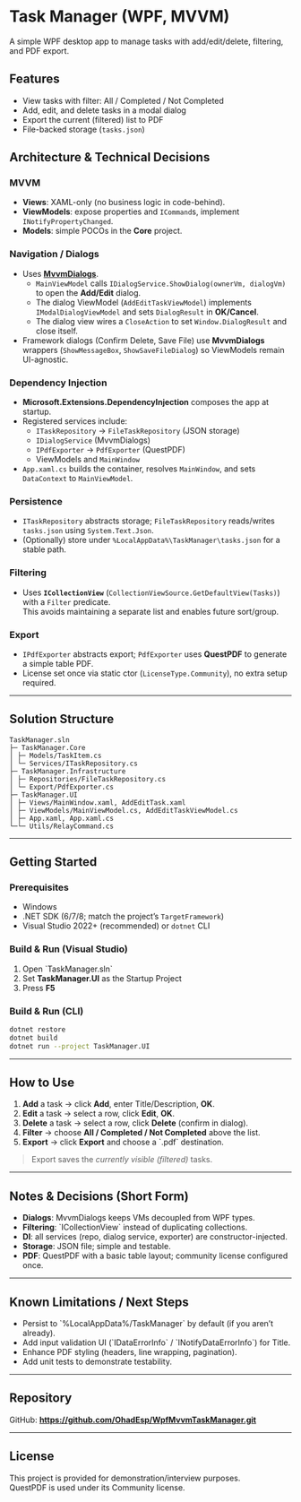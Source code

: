 # Task Manager (WPF, MVVM)

A simple WPF desktop app to manage tasks with add/edit/delete, filtering, and PDF export.

## Features
- View tasks with filter: All / Completed / Not Completed
- Add, edit, and delete tasks in a modal dialog
- Export the current (filtered) list to PDF
- File-backed storage (`tasks.json`)

## Architecture & Technical Decisions

### MVVM
- **Views**: XAML-only (no business logic in code-behind).  
- **ViewModels**: expose properties and `ICommand`s, implement `INotifyPropertyChanged`.  
- **Models**: simple POCOs in the **Core** project.

### Navigation / Dialogs
- Uses **[MvvmDialogs](https://github.com/FantasticFiasco/mvvm-dialogs)**.  
  - `MainViewModel` calls `IDialogService.ShowDialog(ownerVm, dialogVm)` to open the **Add/Edit** dialog.  
  - The dialog ViewModel (`AddEditTaskViewModel`) implements `IModalDialogViewModel` and sets `DialogResult` in **OK/Cancel**.
  - The dialog view wires a `CloseAction` to set `Window.DialogResult` and close itself.  
- Framework dialogs (Confirm Delete, Save File) use **MvvmDialogs** wrappers (`ShowMessageBox`, `ShowSaveFileDialog`) so ViewModels remain UI-agnostic.

### Dependency Injection
- **Microsoft.Extensions.DependencyInjection** composes the app at startup.  
- Registered services include:
  - `ITaskRepository` → `FileTaskRepository` (JSON storage)
  - `IDialogService` (MvvmDialogs)
  - `IPdfExporter` → `PdfExporter` (QuestPDF)
  - ViewModels and `MainWindow`
- `App.xaml.cs` builds the container, resolves `MainWindow`, and sets `DataContext` to `MainViewModel`.

### Persistence
- `ITaskRepository` abstracts storage; `FileTaskRepository` reads/writes `tasks.json` using `System.Text.Json`.
- (Optionally) store under `%LocalAppData%\TaskManager\tasks.json` for a stable path.

### Filtering
- Uses **`ICollectionView`** (`CollectionViewSource.GetDefaultView(Tasks)`) with a `Filter` predicate.  
  This avoids maintaining a separate list and enables future sort/group.

### Export
- `IPdfExporter` abstracts export; `PdfExporter` uses **QuestPDF** to generate a simple table PDF.
- License set once via static ctor (`LicenseType.Community`), no extra setup required.

---

## Solution Structure

```
TaskManager.sln
├─ TaskManager.Core
│ ├─ Models/TaskItem.cs
│ └─ Services/ITaskRepository.cs
├─ TaskManager.Infrastructure
│ ├─ Repositories/FileTaskRepository.cs
│ └─ Export/PdfExporter.cs
├─ TaskManager.UI
│ ├─ Views/MainWindow.xaml, AddEditTask.xaml
│ ├─ ViewModels/MainViewModel.cs, AddEditTaskViewModel.cs
│ ├─ App.xaml, App.xaml.cs
└─└─ Utils/RelayCommand.cs
```

---

## Getting Started

### Prerequisites
- Windows
- .NET SDK (6/7/8; match the project’s `TargetFramework`)
- Visual Studio 2022+ (recommended) or `dotnet` CLI

### Build & Run (Visual Studio)
1. Open \`TaskManager.sln\`
2. Set **TaskManager.UI** as the Startup Project
3. Press **F5**

### Build & Run (CLI)
```bash
dotnet restore
dotnet build
dotnet run --project TaskManager.UI
```

---

## How to Use

1. **Add** a task → click **Add**, enter Title/Description, **OK**.  
2. **Edit** a task → select a row, click **Edit**, **OK**.  
3. **Delete** a task → select a row, click **Delete** (confirm in dialog).  
4. **Filter** → choose **All / Completed / Not Completed** above the list.  
5. **Export** → click **Export** and choose a \`.pdf\` destination.

> Export saves the *currently visible (filtered)* tasks.

---

## Notes & Decisions (Short Form)

- **Dialogs**: MvvmDialogs keeps VMs decoupled from WPF types.  
- **Filtering**: \`ICollectionView\` instead of duplicating collections.  
- **DI**: all services (repo, dialog service, exporter) are constructor-injected.  
- **Storage**: JSON file; simple and testable.  
- **PDF**: QuestPDF with a basic table layout; community license configured once.

---

## Known Limitations / Next Steps

- Persist to \`%LocalAppData%/TaskManager\` by default (if you aren’t already).  
- Add input validation UI (\`IDataErrorInfo\` / \`INotifyDataErrorInfo\`) for Title.  
- Enhance PDF styling (headers, line wrapping, pagination).  
- Add unit tests to demonstrate testability.

---

## Repository

GitHub: **https://github.com/OhadEsp/WpfMvvmTaskManager.git**

---

## License

This project is provided for demonstration/interview purposes.  
QuestPDF is used under its Community license.